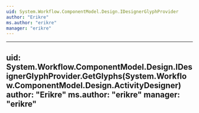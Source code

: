 ```yaml
---
uid: System.Workflow.ComponentModel.Design.IDesignerGlyphProvider
author: "Erikre"
ms.author: "erikre"
manager: "erikre"
---
```


---
uid: System.Workflow.ComponentModel.Design.IDesignerGlyphProvider.GetGlyphs(System.Workflow.ComponentModel.Design.ActivityDesigner)
author: "Erikre"
ms.author: "erikre"
manager: "erikre"
---

